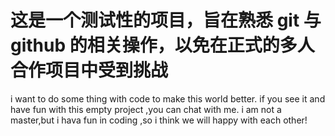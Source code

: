# 这是一个测试性的项目，旨在熟悉 git 与 github 的相关操作，以免在正式的多人合作项目中受到挑战

i want to do some thing with code to make this world better.
if you see it and have fun with this empty project ,you can chat with me.
i am not a master,but i hava fun in coding ,so i think we will happy with each other!
